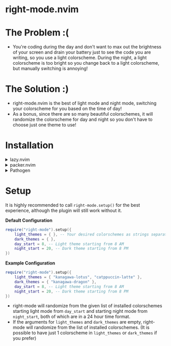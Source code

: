# right-mode.nvim

# The Problem :(

- You're coding during the day and don't want to max out the brightness of your screen and drain your battery just to see the code you are writing, so you use a light colorscheme. During the night, a light colorscheme is too bright so you change back to a light colorscheme, but manually switching is annoying!

# The Solution :)

- right-mode.nvim is the best of light mode and night mode, switching your colorscheme for you based on the time of day!
- As a bonus, since there are so many beautiful colorschemes, it will randomize the colorscheme for day and night so you don't have to choose just one theme to use!

# Installation

<details>
    <summary>lazy.nvim</summary>

```lua
{
    "rohitpoduval1/right-mode.nvim",
    config = function()
        require("right-mode").setup({
            light_themes = { },
            dark_themes = { },
            day_start = 8, -- Light theme starting from 8 AM
            night_start = 20, -- Dark theme starting from 8 PM
        })
    end,
}
```

</details>

<details>
    <summary>packer.nvim</summary>

```lua
use {
  "rohitpoduval1/right-mode",
  config = function()
    require("right-mode").setup({
        light_themes = { },
        dark_themes = { },
        day_start = 8, -- Light theme starting from 8 AM
        night_start = 20, -- Dark theme starting from 8 PM
    })
  end
}
```

</details>

<details>
    <summary>Pathogen</summary>

```
git clone --depth=1 https://github.com/rohitpoduval1/right-mode.git ~/.vim/bundle/
```

</details>

# Setup

It is highly recommended to call `right-mode.setup()` for the best experience, although the plugin will still work without it.

**Default Configuration**

```lua
require("right-mode").setup({
    light_themes = { }, -- Your desired colorschemes as strings separated by commas
    dark_themes = { },
    day_start = 8, -- Light theme starting from 8 AM
    night_start = 20, -- Dark theme starting from 8 PM
})
```

**Example Configuration**

```lua
require("right-mode").setup({
    light_themes = { "kanagawa-lotus", "catppuccin-latte" },
    dark_themes = { "kanagawa-dragon" },
    day_start = 8, -- Light theme starting from 8 AM
    night_start = 20, -- Dark theme starting from 8 PM
})
```

- right-mode will randomize from the given list of installed colorschemes starting light mode from `day_start` and starting night mode from `night_start`, both of which are in a 24 hour time format.
- If the arguments for `light_themes` and `dark_themes` are empty, right-mode will randomize from the list of installed colorschemes. (It is possible to have just 1 colorscheme in `light_themes` or `dark_themes` if you prefer)
